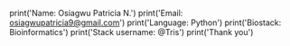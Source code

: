 print('Name: Osiagwu Patricia N.')
print('Email: osiagwupatricia9@gmail.com')
print('Language: Python')
print('Biostack: Bioinformatics')
print('Stack username: @Tris')
print('Thank you')

